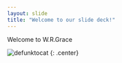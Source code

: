```yaml
---
layout: slide
title: "Welcome to our slide deck!"
---
```


Welcome to W.R.Grace

![defunktocat](https://octodex.github.com/images/defunktocat.png)
{: .center}
